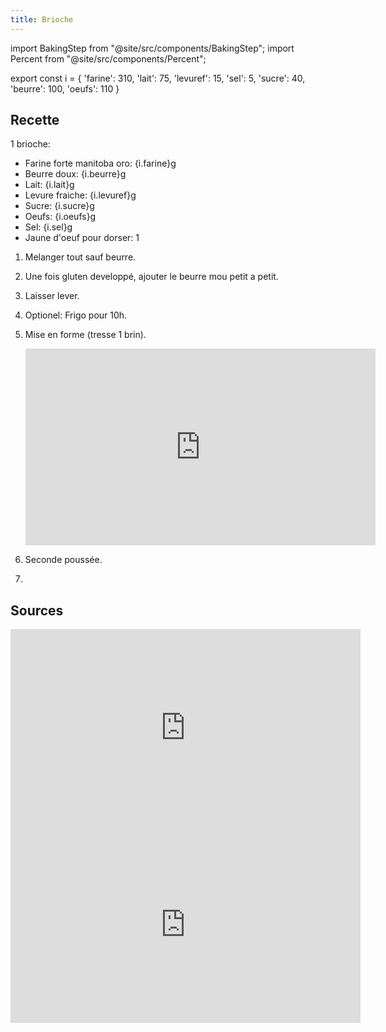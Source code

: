 ```yaml
---
title: Brioche
---
```


import BakingStep from "@site/src/components/BakingStep";
import Percent from "@site/src/components/Percent";

export const i = {
  'farine': 310,
  'lait': 75,
  'levuref': 15,
  'sel': 5,
  'sucre': 40,
  'beurre': 100,
  'oeufs': 110
}

## Recette

1 brioche:

- Farine forte manitoba oro: {i.farine}g
- Beurre doux: {i.beurre}g <Percent reference={i.farine} value={i.beurre} showSign/>
- Lait: {i.lait}g <Percent reference={i.farine} value={i.lait} showSign/>
- Levure fraiche: {i.levuref}g <Percent reference={i.farine} value={i.levuref} showSign/>
- Sucre: {i.sucre}g <Percent reference={i.farine} value={i.sucre} showSign/>
- Oeufs: {i.oeufs}g <Percent reference={i.farine} value={i.oeufs} showSign/>
- Sel: {i.sel}g <Percent reference={i.farine} value={i.sel} showSign/>
- Jaune d'oeuf pour dorser: 1

1. Melanger tout sauf beurre.
1. Une fois gluten developpé, ajouter le beurre mou petit a petit.
1. Laisser lever.
1. Optionel: Frigo pour 10h.
1. Mise en forme (tresse 1 brin).

   <div class="youtube-video-container">
   <iframe width="560" height="315" src="https://www.youtube.com/embed/nK1XyZcSKNU?si=d37gw3C2IiUthmiR&amp;start=24" title="YouTube video player" frameborder="0" allow="accelerometer; autoplay; clipboard-write; encrypted-media; gyroscope; picture-in-picture; web-share" allowfullscreen></iframe>
   </div>
1. Seconde poussée.
1. <BakingStep temp="150" time="35min (92c a coeur)" fan preheat />

## Sources

<div class="youtube-video-container">
  <iframe width="560" height="315" src="https://www.youtube.com/embed/5d9eUgVhRn8" title="YouTube video player" frameborder="0" allow="accelerometer; autoplay; clipboard-write; encrypted-media; gyroscope; picture-in-picture" allowFullScreen></iframe>
</div>

<div class="youtube-video-container">
<iframe width="560" height="315" src="https://www.youtube.com/embed/QqBKaLnUw5A?start=315" title="YouTube video player" frameborder="0" allow="accelerometer; autoplay; clipboard-write; encrypted-media; gyroscope; picture-in-picture" allowFullScreen></iframe>
</div>
